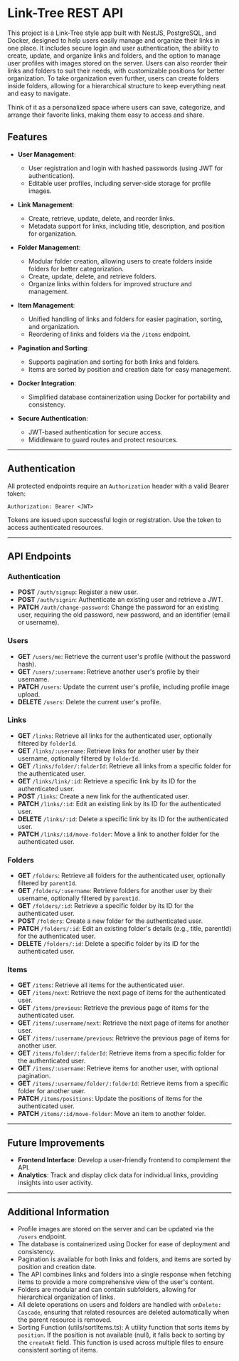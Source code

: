 # Link-Tree REST API

This project is a Link-Tree style app built with NestJS, PostgreSQL, and Docker, designed to help users easily manage and organize their links in one place. It includes secure login and user authentication, the ability to create, update, and organize links and folders, and the option to manage user profiles with images stored on the server. Users can also reorder their links and folders to suit their needs, with customizable positions for better organization. To take organization even further, users can create folders inside folders, allowing for a hierarchical structure to keep everything neat and easy to navigate.

Think of it as a personalized space where users can save, categorize, and arrange their favorite links, making them easy to access and share.

## Features

- **User Management**:

  - User registration and login with hashed passwords (using JWT for authentication).
  - Editable user profiles, including server-side storage for profile images.
- **Link Management**:

  - Create, retrieve, update, delete, and reorder links.
  - Metadata support for links, including title, description, and position for organization.
- **Folder Management**:

  - Modular folder creation, allowing users to create folders inside folders for better categorization.
  - Create, update, delete, and retrieve folders.
  - Organize links within folders for improved structure and management.
- **Item Management**:

  - Unified handling of links and folders for easier pagination, sorting, and organization.
  - Reordering of links and folders via the `/items` endpoint.
- **Pagination and Sorting**:

  - Supports pagination and sorting for both links and folders.
  - Items are sorted by position and creation date for easy management.
- **Docker Integration**:

  - Simplified database containerization using Docker for portability and consistency.
- **Secure Authentication**:

  - JWT-based authentication for secure access.
  - Middleware to guard routes and protect resources.

---

## Authentication

All protected endpoints require an `Authorization` header with a valid Bearer token:

`Authorization: Bearer <JWT>`

Tokens are issued upon successful login or registration. Use the token to access authenticated resources.

---

## API Endpoints

### Authentication

- **POST** `/auth/signup`: Register a new user.
- **POST** `/auth/signin`: Authenticate an existing user and retrieve a JWT.
- **PATCH** `/auth/change-password`: Change the password for an existing user, requiring the old password, new password, and an identifier (email or username).

### Users

- **GET** `/users/me`: Retrieve the current user's profile (without the password hash).
- **GET** `/users/:username`: Retrieve another user's profile by their username.
- **PATCH** `/users`: Update the current user's profile, including profile image upload.
- **DELETE** `/users`: Delete the current user's profile.

### Links

- **GET** `/links`: Retrieve all links for the authenticated user, optionally filtered by `folderId`.
- **GET** `/links/:username`: Retrieve links for another user by their username, optionally filtered by `folderId`.
- **GET** `/links/folder/:folderId`: Retrieve all links from a specific folder for the authenticated user.
- **GET** `/links/link/:id`: Retrieve a specific link by its ID for the authenticated user.
- **POST** `/links`: Create a new link for the authenticated user.
- **PATCH** `/links/:id`: Edit an existing link by its ID for the authenticated user.
- **DELETE** `/links/:id`: Delete a specific link by its ID for the authenticated user.
- **PATCH** `/links/:id/move-folder`: Move a link to another folder for the authenticated user.

### Folders

- **GET** `/folders`: Retrieve all folders for the authenticated user, optionally filtered by `parentId`.
- **GET** `/folders/:username`: Retrieve folders for another user by their username, optionally filtered by `parentId`.
- **GET** `/folders/:id`: Retrieve a specific folder by its ID for the authenticated user.
- **POST** `/folders`: Create a new folder for the authenticated user.
- **PATCH** `/folders/:id`: Edit an existing folder's details (e.g., title, parentId) for the authenticated user.
- **DELETE** `/folders/:id`: Delete a specific folder by its ID for the authenticated user.

### Items

- **GET** `/items`: Retrieve all items for the authenticated user.
- **GET** `/items/next`: Retrieve the next page of items for the authenticated user.
- **GET** `/items/previous`: Retrieve the previous page of items for the authenticated user.
- **GET** `/items/:username/next`: Retrieve the next page of items for another user.
- **GET** `/items/:username/previous`: Retrieve the previous page of items for another user.
- **GET** `/items/folder/:folderId`: Retrieve items from a specific folder for the authenticated user.
- **GET** `/items/:username`: Retrieve items for another user, with optional pagination.
- **GET** `/items/:username/folder/:folderId`: Retrieve items from a specific folder for another user.
- **PATCH** `/items/positions`: Update the positions of items for the authenticated user.
- **PATCH** `/items/:id/move-folder`: Move an item to another folder.

---

## Future Improvements

- **Frontend Interface**: Develop a user-friendly frontend to complement the API.
- **Analytics**: Track and display click data for individual links, providing insights into user activity.

---

## Additional Information

- Profile images are stored on the server and can be updated via the `/users` endpoint.
- The database is containerized using Docker for ease of deployment and consistency.
- Pagination is available for both links and folders, and items are sorted by position and creation date.
- The API combines links and folders into a single response when fetching items to provide a more comprehensive view of the user's content.
- Folders are modular and can contain subfolders, allowing for hierarchical organization of links.
- All delete operations on users and folders are handled with `onDelete: Cascade`, ensuring that related resources are deleted automatically when the parent resource is removed.
- Sorting Function (utils/sortItems.ts): A utility function that sorts items by `position`. If the position is not available (null), it falls back to sorting by the `createAt` field. This function is used across multiple files to ensure consistent sorting of items.
